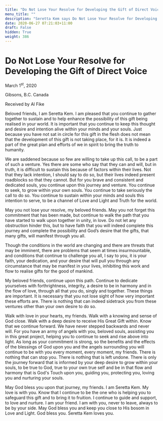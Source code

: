 ```yaml
---
title: "Do Not Lose Your Resolve for Developing the Gift of Direct Voice"
menu_title: ""
description: "Seretta Kem says Do Not Lose Your Resolve for Developing the Gift of Direct Voice"
date: 2020-06-27 07:21:03+11:00
draft: False
hidden: True
weight: 386
---
```

# Do Not Lose Your Resolve for Developing the Gift of Direct Voice

March 1<sup>st</sup>, 2020

Gibsons, B.C. Canada

Received by Al Fike



Beloved friends, I am Seretta Kem. I am pleased that you continue to gather together to sustain and to help enhance the possibility of this gift being realised in your world. It is important that you continue to keep this thought and desire and intention alive within your minds and your souls. Just because you have not sat in circle for this gift in the flesh does not mean that the development of this gift is not taking place, for it is. It is indeed a part of the great plan and efforts of we in spirit to bring the truth to humanity. 

We are saddened because so few are willing to take up this call, to be a part of such a venture. Yes there are some who say that they can and will, but in truth, it is difficult to sustain this because of factors within their lives. Not that they lack intention, I should say to do so, but their lives indeed present roadblocks so that they cannot. But for you brave and consistent and dedicated souls, you continue upon this journey and venture. You continue to seek, to grow within your own souls. You continue to take seriously the call to do so. You continue to sustain within your minds and souls this intention to serve, to be a channel of Love and Light and Truth for the world.

May you not lose your resolve, my beloved friends. May you not forget this commitment that has been made, but continue to walk the path that you have started to walk upon together in unity, in love. Do not let any obstruction hinder this, but to have faith that you will indeed complete this journey and complete the possibility and God’s desire that the gifts, that many gifts, will manifest through you all. 

Though the conditions in the world are changing and there are threats that may be imminent, there are problems that seem at times insurmountable, and conditions that continue to challenge you all, I say to you, it is your faith, your dedication, and your desire that will pull you through any circumstance that may be manifest in your lives, inhibiting this work and flow to realise gifts for the good of mankind.

My beloved friends, continue upon this path. Continue to dedicate yourselves with forthrightness, integrity, a desire to be in harmony and in the flow of love, through all that you do, singly and together. These things are important. It is necessary that you not lose sight of how very important these efforts are. There is nothing that can indeed sidetrack you from these ventures other than your own desire to do so. 

Walk with love in your hearts, my friends. Walk with a knowing and sense of God close. Walk with a deep desire to receive His Great Gift within. Know that we continue forward. We have never stepped backwards and never will. For you have an army of angels with you, beloved souls, assisting you in this great project, helping you to continue to seek and rise above into light.
As long as your commitment is strong, so the benefits and the effects of the blessings of God upon you and the angels surrounding you will continue to be with you every moment, every moment, my friends. There is nothing that can stop you. There is nothing that is left undone. There is only the journey forward that is informed by your deep desire to grow within your souls, to be true to God, true to your own true self and be in that flow and harmony that is God's Touch upon you, guiding you, protecting you, loving you and nurturing your souls.

May God bless you upon that journey, my friends. I am Seretta Kem. My love is with you. Know that I continue to be the one who is helping you to safeguard this gift and to bring it to fruition. I continue to guide and support, to love and nurture. I am your friend. I am with you, never to leave, always to be by your side. May God bless you and keep you close to His bosom in Love and Light. God bless you. Seretta Kem loves you.
